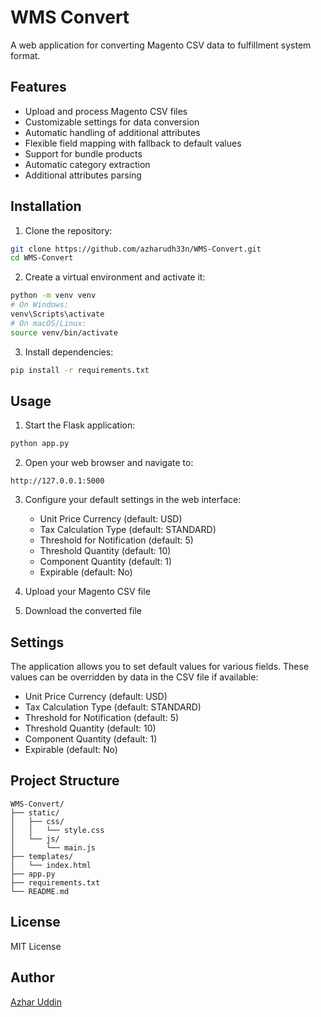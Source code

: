 # WMS Convert

A web application for converting Magento CSV data to fulfillment system format.

## Features

- Upload and process Magento CSV files
- Customizable settings for data conversion
- Automatic handling of additional attributes
- Flexible field mapping with fallback to default values
- Support for bundle products
- Automatic category extraction
- Additional attributes parsing

## Installation

1. Clone the repository:
```bash
git clone https://github.com/azharudh33n/WMS-Convert.git
cd WMS-Convert
```

2. Create a virtual environment and activate it:
```bash
python -m venv venv
# On Windows:
venv\Scripts\activate
# On macOS/Linux:
source venv/bin/activate
```

3. Install dependencies:
```bash
pip install -r requirements.txt
```

## Usage

1. Start the Flask application:
```bash
python app.py
```

2. Open your web browser and navigate to:
```
http://127.0.0.1:5000
```

3. Configure your default settings in the web interface:
   - Unit Price Currency (default: USD)
   - Tax Calculation Type (default: STANDARD)
   - Threshold for Notification (default: 5)
   - Threshold Quantity (default: 10)
   - Component Quantity (default: 1)
   - Expirable (default: No)

4. Upload your Magento CSV file
5. Download the converted file

## Settings

The application allows you to set default values for various fields. These values can be overridden by data in the CSV file if available:

- Unit Price Currency (default: USD)
- Tax Calculation Type (default: STANDARD)
- Threshold for Notification (default: 5)
- Threshold Quantity (default: 10)
- Component Quantity (default: 1)
- Expirable (default: No)

## Project Structure

```
WMS-Convert/
├── static/
│   ├── css/
│   │   └── style.css
│   └── js/
│       └── main.js
├── templates/
│   └── index.html
├── app.py
├── requirements.txt
└── README.md
```

## License

MIT License

## Author

[Azhar Uddin](https://github.com/azharudh33n) 